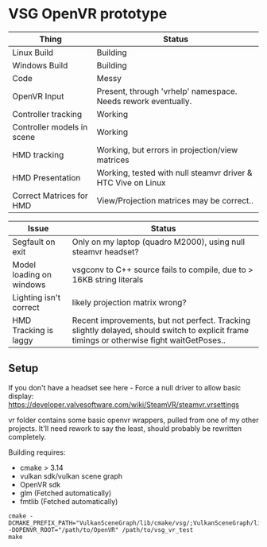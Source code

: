 # VSG OpenVR prototype

Thing                        | Status
-----------------------------|--------
Linux Build                  | Building
Windows Build                | Building
Code                         | Messy
OpenVR Input                 | Present, through 'vrhelp' namespace. Needs rework eventually.
Controller tracking          | Working
Controller models in scene   | Working
HMD tracking                 | Working, but errors in projection/view matrices
HMD Presentation             | Working, tested with null steamvr driver & HTC Vive on Linux
Correct Matrices for HMD     | View/Projection matrices may be correct..

Issue                        | Status
-----------------------------|-------
Segfault on exit             | Only on my laptop (quadro M2000), using null steamvr headset?
Model loading on windows     | vsgconv to C++ source fails to compile, due to > 16KB string literals
Lighting isn't correct       | likely projection matrix wrong?
HMD Tracking is laggy        | Recent improvements, but not perfect. Tracking slightly delayed, should switch to explicit frame timings or otherwise fight waitGetPoses..

## Setup

If you don't have a headset see here - Force a null driver to allow basic display:
https://developer.valvesoftware.com/wiki/SteamVR/steamvr.vrsettings

vr folder contains some basic openvr wrappers, pulled from one of my other projects. It'll need rework to say the least, should probably be rewritten completely.

Building requires:
* cmake > 3.14
* vulkan sdk/vulkan scene graph
* OpenVR sdk
* glm (Fetched automatically)
* fmtlib (Fetched automatically)

```
cmake -DCMAKE_PREFIX_PATH="VulkanSceneGraph/lib/cmake/vsg/;VulkanSceneGraph/lib/cmake/vsg_glslang"  -DOPENVR_ROOT="/path/to/OpenVR" /path/to/vsg_vr_test
make
```
